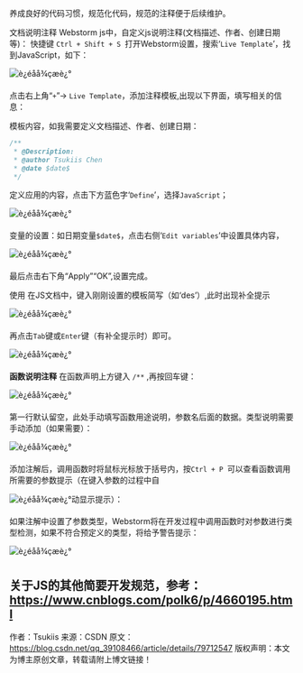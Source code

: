 养成良好的代码习惯，规范化代码，规范的注释便于后续维护。

文档说明注释 
Webstorm js中，自定义js说明注释(文档描述、作者、创建日期等)： 
快捷键 `Ctrl + Shift + S `打开Webstorm设置，搜索‘`Live Template`’，找到JavaScript，如下：

![è¿éåå¾çæè¿°](https://img-blog.csdn.net/2018032711584963?watermark/2/text/aHR0cHM6Ly9ibG9nLmNzZG4ubmV0L3FxXzM5MTA4NDY2/font/5a6L5L2T/fontsize/400/fill/I0JBQkFCMA==/dissolve/70)

点击右上角“`+`”-> `Live Template`，添加注释模板,出现以下界面，填写相关的信息： 


模板内容，如我需要定义文档描述、作者、创建日期：

```js
/**
 * @Description: 
 * @author Tsukiis Chen
 * @date $date$ 
 */
```

定义应用的内容，点击下方蓝色字‘`Define`’，选择`JavaScript`； 

![è¿éåå¾çæè¿°](https://img-blog.csdn.net/20180327121707627?watermark/2/text/aHR0cHM6Ly9ibG9nLmNzZG4ubmV0L3FxXzM5MTA4NDY2/font/5a6L5L2T/fontsize/400/fill/I0JBQkFCMA==/dissolve/70)

变量的设置：如日期变量`$date$`，点击右侧‘`Edit variables`’中设置具体内容， 

![è¿éåå¾çæè¿°](https://img-blog.csdn.net/20180327121808147?watermark/2/text/aHR0cHM6Ly9ibG9nLmNzZG4ubmV0L3FxXzM5MTA4NDY2/font/5a6L5L2T/fontsize/400/fill/I0JBQkFCMA==/dissolve/70)


最后点击右下角“Apply”“OK”,设置完成。

使用 
在JS文档中，键入刚刚设置的模板简写（如‘des’）,此时出现补全提示 

![è¿éåå¾çæè¿°](https://img-blog.csdn.net/20180327122129902?watermark/2/text/aHR0cHM6Ly9ibG9nLmNzZG4ubmV0L3FxXzM5MTA4NDY2/font/5a6L5L2T/fontsize/400/fill/I0JBQkFCMA==/dissolve/70)

再点击`Tab`键或`Enter`键（有补全提示时）即可。 

![è¿éåå¾çæè¿°](https://img-blog.csdn.net/20180327122404115?watermark/2/text/aHR0cHM6Ly9ibG9nLmNzZG4ubmV0L3FxXzM5MTA4NDY2/font/5a6L5L2T/fontsize/400/fill/I0JBQkFCMA==/dissolve/70)

**函数说明注释** 
在函数声明上方键入 `/**` ,再按回车键： 

![è¿éåå¾çæè¿°](https://img-blog.csdn.net/2018032712311447?watermark/2/text/aHR0cHM6Ly9ibG9nLmNzZG4ubmV0L3FxXzM5MTA4NDY2/font/5a6L5L2T/fontsize/400/fill/I0JBQkFCMA==/dissolve/70)

第一行默认留空，此处手动填写函数用途说明，参数名后面的数据。类型说明需要手动添加（如果需要）： 

![è¿éåå¾çæè¿°](https://img-blog.csdn.net/20180327142005280?watermark/2/text/aHR0cHM6Ly9ibG9nLmNzZG4ubmV0L3FxXzM5MTA4NDY2/font/5a6L5L2T/fontsize/400/fill/I0JBQkFCMA==/dissolve/70)

添加注解后，调用函数时将鼠标光标放于括号内，按`Ctrl + P `可以查看函数调用所需要的参数提示（在键入参数的过程中自

![è¿éåå¾çæè¿°](https://img-blog.csdn.net/20180327144947821?watermark/2/text/aHR0cHM6Ly9ibG9nLmNzZG4ubmV0L3FxXzM5MTA4NDY2/font/5a6L5L2T/fontsize/400/fill/I0JBQkFCMA==/dissolve/70)动显示提示）： 

如果注解中设置了参数类型，Webstorm将在开发过程中调用函数时对参数进行类型检测，如果不符合预定义的类型，将给予警告提示： 

![è¿éåå¾çæè¿°](https://img-blog.csdn.net/20180327145406643?watermark/2/text/aHR0cHM6Ly9ibG9nLmNzZG4ubmV0L3FxXzM5MTA4NDY2/font/5a6L5L2T/fontsize/400/fill/I0JBQkFCMA==/dissolve/70)

关于JS的其他简要开发规范，参考：<https://www.cnblogs.com/polk6/p/4660195.html>
--------------------- 
作者：Tsukiis 
来源：CSDN 
原文：https://blog.csdn.net/qq_39108466/article/details/79712547 
版权声明：本文为博主原创文章，转载请附上博文链接！